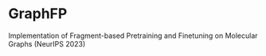 # GraphFP
Implementation of Fragment-based Pretraining and Finetuning on Molecular Graphs (NeurIPS 2023)
